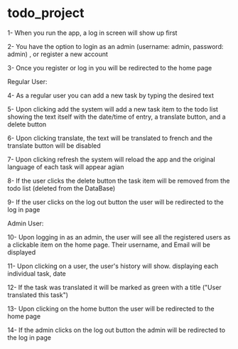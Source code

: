 # todo_project

1- When you run the app, a log in screen will show up first

2- You have the option to login as an admin (username: admin, password: admin) , or register a new account

3- Once you register or log in you will be redirected to the home page

Regular User:

4- As a regular user you can add a new task by typing the desired text 

5- Upon clicking add the system will add a new task item to the todo list showing the text itself with the date/time of entry, a translate button, and a delete button

6- Upon clicking translate, the text will be translated to french and the translate button will be disabled

7- Upon clicking refresh the system will reload the app and the original language of each task will appear agian

8- If the user clicks the delete button the task item will be removed from the todo list (deleted from the DataBase)

9- If the user clicks on the log out button the user will be redirected to the log in page

Admin User:

10- Upon logging in as an admin, the user will see all the registered users as a clickable item on the home page. Their username, and Email will be displayed

11- Upon clicking on a user, the user's history will show. displaying each individual task, date 

12- If the task was translated it will be marked as green with a title ("User translated this task")

13- Upon clicking on the home button the user will be redirected to the home page

14- If the admin clicks on the log out button the admin will be redirected to the log in page

